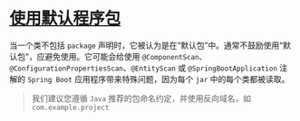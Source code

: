 # [使用默认程序包](https://docs.spring.io/spring-boot/docs/3.1.1/reference/htmlsingle/#using.structuring-your-code.using-the-default-package)

当一个类不包括 `package` 声明时，它被认为是在“默认包”中。通常不鼓励使用“默认包”，应避免使用。它可能会给使用 `@ComponentScan`、`@ConfigurationPropertiesScan`、`@EntityScan` 或 `@SpringBootApplication` 注解的 `Spring Boot` 应用程序带来特殊问题，因为每个 `jar` 中的每个类都被读取。

> 我们建议您遵循 `Java` 推荐的包命名约定，并使用反向域名，如 `com.example.project`